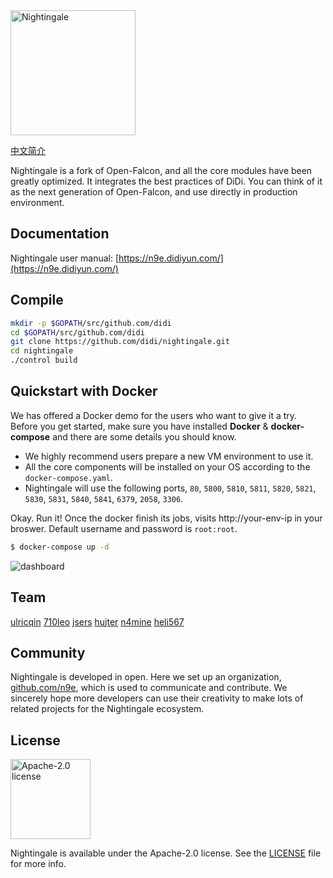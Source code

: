 <img src="https://s3-gz01.didistatic.com/n9e-pub/image/n9e-logo-bg-white.png" width="200" alt="Nightingale"/>
<br>

[中文简介](README_ZH.md)

Nightingale is a fork of Open-Falcon, and all the core modules have been greatly optimized. It integrates the best practices of DiDi. You can think of it as the next generation of Open-Falcon, and use directly in production environment.

## Documentation

Nightingale user manual: [https://n9e.didiyun.com/](https://n9e.didiyun.com/)

## Compile

```bash
mkdir -p $GOPATH/src/github.com/didi
cd $GOPATH/src/github.com/didi
git clone https://github.com/didi/nightingale.git
cd nightingale
./control build
```

## Quickstart with Docker

We has offered a Docker demo for the users who want to give it a try. Before you get started, make sure you have installed **Docker** & **docker-compose** and there are some details you should know.

* We highly recommend users prepare a new VM environment to use it.
* All the core components will be installed on your OS according to the `docker-compose.yaml`.
* Nightingale will use the following ports, `80`, `5800`, `5810`, `5811`, `5820`, `5821`, `5830`, `5831`, `5840`, `5841`, `6379`, `2058`, `3306`.

Okay. Run it! Once the docker finish its jobs, visits http://your-env-ip in your broswer. Default username and password is `root:root`.
```bash
$ docker-compose up -d
```

![dashboard](https://user-images.githubusercontent.com/19553554/78956965-8b9c6180-7b16-11ea-9747-6ed5e62b068d.png)

## Team

[ulricqin](https://github.com/ulricqin) [710leo](https://github.com/710leo) [jsers](https://github.com/jsers) [hujter](https://github.com/hujter) [n4mine](https://github.com/n4mine) [heli567](https://github.com/heli567)

## Community

Nightingale is developed in open. Here we set up an organization, [github.com/n9e](https://github.com/n9e), which is used to communicate and contribute. We sincerely hope more developers can use their creativity to make lots of related projects for the Nightingale ecosystem.

## License

<img alt="Apache-2.0 license" src="https://s3-gz01.didistatic.com/n9e-pub/image/apache.jpeg" width="128">

Nightingale is available under the Apache-2.0 license. See the [LICENSE](LICENSE) file for more info.

